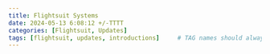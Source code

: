 ```yaml
---
title: Flightsuit Systems
date: 2024-05-13 6:08:12 +/-TTTT
categories: [Flightsuit, Updates]
tags: [flightsuit, updates, introductions]     # TAG names should always be lowercase
---
```

